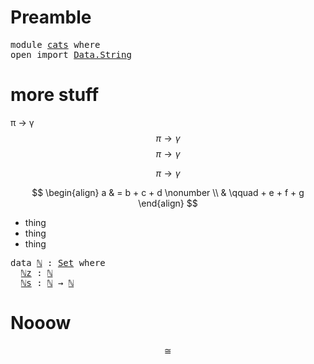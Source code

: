 # Preamble
<pre class="Agda">
<a id="21" class="Keyword">module</a> <a id="28" href="cats.html" class="Module">cats</a> <a id="33" class="Keyword">where</a>
<a id="39" class="Keyword">open</a> <a id="44" class="Keyword">import</a> <a id="51" href="Data.String.html" class="Module">Data.String</a>
</pre>
# more stuff

π → γ $$\pi \to \gamma$$
$$\pi \to \gamma$$

$$\pi \to \gamma$$

$$
\begin{align}
a & =  b + c + d \nonumber \\
  & \qquad + e + f + g
\end{align}
$$
  

- thing
- thing
- thing

<pre class="Agda"><a id="269" class="Keyword">data</a> <a id="ℕ"></a><a id="274" href="cats.html#274" class="Datatype">ℕ</a> <a id="276" class="Symbol">:</a> <a id="278" href="Agda.Primitive.html#326" class="Primitive">Set</a> <a id="282" class="Keyword">where</a>
  <a id="ℕ.ℕz"></a><a id="290" href="cats.html#290" class="InductiveConstructor">ℕz</a> <a id="293" class="Symbol">:</a> <a id="295" href="cats.html#274" class="Datatype">ℕ</a>
  <a id="ℕ.ℕs"></a><a id="299" href="cats.html#299" class="InductiveConstructor">ℕs</a> <a id="302" class="Symbol">:</a> <a id="304" href="cats.html#274" class="Datatype">ℕ</a> <a id="306" class="Symbol">→</a> <a id="308" href="cats.html#274" class="Datatype">ℕ</a>
</pre>

# Nooow 

<script>
\begin{tikzpicture}[polybox, baseline=(helper)]
	\node[poly] (p) {$d:p[i]$\nodepart{two}$i:p(\1)$};
	\node[poly, above=of p] (q) {$e:q[j]$\nodepart{two}$j:q(\1)$};
	\coordinate (helper) at ($(p.north)!.5!(q.south)$);
\end{tikzpicture}
</script>
$$\quad\cong\quad$$
<script>
\begin{tikzpicture}[polybox, baseline=(p.east)]
	\node[poly] (p) {$(d:p[i], e:q[j(d)]$)\nodepart{two}$(i:p(1), j: p[i]\to q(\1))$};
\end{tikzpicture}
</script>
